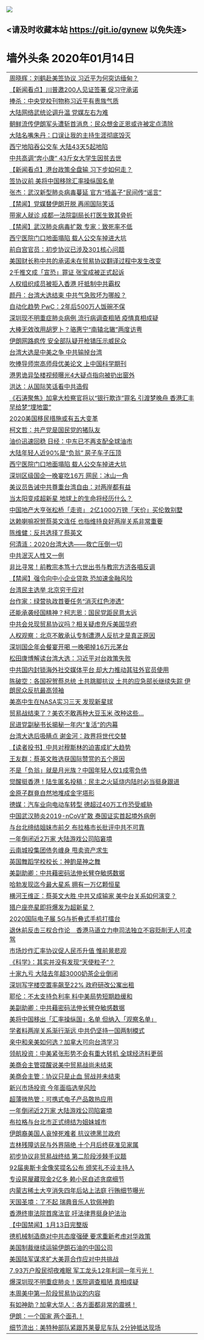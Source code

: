 
<tr>
  <td align=center><img src="https://cdn.jsdelivr.net/gh/gyoupiodf/im1/%E5%BE%AE%E4%BF%A1%E8%AF%B4%E6%98%8E4.jpg" /></td>  
</tr>

## <请及时收藏本站 https://git.io/gynew 以免失连> </a>
# 墙外头条 2020年01月14日</a>

<table>

<tr><td colspan="2" align="left"><a href="https://xball.casa/oo.aspx?name=c1117438&key=eqxowaguscvmxdgc&from=gy">周晓辉：刘鹤赴美签协议 习近平为何突访缅甸？</a></td></tr>
<tr><td colspan="2" align="left"><a href="https://xball.casa/oo.aspx?name=c1117399&key=eqxowaguscvmxdgc&from=gy">【新闻看点】川普邀200人见证签署 促习守承诺</a></td></tr>
<tr><td colspan="2" align="left"><a href="https://xball.casa/oo.aspx?name=c1117460&key=eqxowaguscvmxdgc&from=gy">捧杀：中央党校刊物称习近平有贵族气质</a></td></tr>
<tr><td colspan="2" align="left"><a href="https://xball.casa/oo.aspx?name=c1117439&key=eqxowaguscvmxdgc&from=gy">大陆网络武统论调升温 党媒左右为难</a></td></tr>
<tr><td colspan="2" align="left"><a href="https://xball.casa/oo.aspx?name=c1117461&key=eqxowaguscvmxdgc&from=gy">朝鲜流传伊朗军头遭斩首消息：民众想金正恩或许被定点清除</a></td></tr>
<tr><td colspan="2" align="left"><a href="https://xball.casa/oo.aspx?name=c1117468&key=eqxowaguscvmxdgc&from=gy">大陆名嘴朱丹：口误让我的主持生涯彻底毁灭</a></td></tr>
<tr><td colspan="2" align="left"><a href="https://xball.casa/oo.aspx?name=c1117457&key=eqxowaguscvmxdgc&from=gy">西宁地陷吞公交车 大陆43天5起地陷</a></td></tr>
<tr><td colspan="2" align="left"><a href="https://xball.casa/oo.aspx?name=c1117469&key=eqxowaguscvmxdgc&from=gy">中共高调“奔小康” 43斤女大学生因贫去世</a></td></tr>
<tr><td colspan="2" align="left"><a href="https://xball.casa/oo.aspx?name=c1117409&key=eqxowaguscvmxdgc&from=gy">【新闻看点】港台政策全盘输 习下步如何走？</a></td></tr>
<tr><td colspan="2" align="left"><a href="https://xball.casa/oo.aspx?name=c1117411&key=eqxowaguscvmxdgc&from=gy">签协议前 美将中国移除汇率操纵国名单</a></td></tr>
<tr><td colspan="2" align="left"><a href="https://xball.casa/oo.aspx?name=c1117401&key=eqxowaguscvmxdgc&from=gy">张杰：武汉新型肺炎病毒蔓延 官方“捂盖子”民间传“谣言”</a></td></tr>
<tr><td colspan="2" align="left"><a href="https://xball.casa/oo.aspx?name=c1117441&key=eqxowaguscvmxdgc&from=gy">【禁闻】党媒替伊朗开脱 再闹国际笑话</a></td></tr>
<tr><td colspan="2" align="left"><a href="https://xball.casa/oo.aspx?name=c1117421&key=eqxowaguscvmxdgc&from=gy">带家人就诊 成都一法院副局长打医生致其骨折</a></td></tr>
<tr><td colspan="2" align="left"><a href="https://xball.casa/oo.aspx?name=c1117473&key=eqxowaguscvmxdgc&from=gy">【禁闻】武汉肺炎病毒扩散 专家：致死率不低</a></td></tr>
<tr><td colspan="2" align="left"><a href="https://xball.casa/oo.aspx?name=c1117375&key=eqxowaguscvmxdgc&from=gy">西宁医院门口地面塌陷 载人公交车掉进大坑</a></td></tr>
<tr><td colspan="2" align="left"><a href="https://xball.casa/oo.aspx?name=c1117470&key=eqxowaguscvmxdgc&from=gy">前白宫官员：初步协议已涉及301核心问题</a></td></tr>
<tr><td colspan="2" align="left"><a href="https://xball.casa/oo.aspx?name=c1117434&key=eqxowaguscvmxdgc&from=gy">美国财长称中共的承诺未在贸易协议翻译过程中发生改变</a></td></tr>
<tr><td colspan="2" align="left"><a href="https://xball.casa/oo.aspx?name=c1117462&key=eqxowaguscvmxdgc&from=gy">2千推文成「宣恐」罪证 张宝成被正式起诉</a></td></tr>
<tr><td colspan="2" align="left"><a href="https://xball.casa/oo.aspx?name=c1117377&key=eqxowaguscvmxdgc&from=gy">人权组织成员被拒入香港 吁抵制中共霸权</a></td></tr>
<tr><td colspan="2" align="left"><a href="https://xball.casa/oo.aspx?name=c1117413&key=eqxowaguscvmxdgc&from=gy">颜丹：台湾大选结束 中共气急败坏为哪般？</a></td></tr>
<tr><td colspan="2" align="left"><a href="https://xball.casa/oo.aspx?name=c1117386&key=eqxowaguscvmxdgc&from=gy">自动化趋势 PwC：2年后500万人饭碗不保</a></td></tr>
<tr><td colspan="2" align="left"><a href="https://xball.casa/oo.aspx?name=c1117463&key=eqxowaguscvmxdgc&from=gy">深圳现不明重症肺炎病例 流行病调查粗陋 疫情真相成疑</a></td></tr>
<tr><td colspan="2" align="left"><a href="https://xball.casa/oo.aspx?name=c1117414&key=eqxowaguscvmxdgc&from=gy">大棒无效改用胡罗卜？骆惠宁“南辕北辙”两度访粤</a></td></tr>
<tr><td colspan="2" align="left"><a href="https://xball.casa/oo.aspx?name=c1117391&key=eqxowaguscvmxdgc&from=gy">伊朗网路疯传 安全部队疑开枪镇压示威民众</a></td></tr>
<tr><td colspan="2" align="left"><a href="https://xball.casa/oo.aspx?name=c1117466&key=eqxowaguscvmxdgc&from=gy">台湾大选是中美之争 中共输掉台湾</a></td></tr>
<tr><td colspan="2" align="left"><a href="https://xball.casa/oo.aspx?name=c1117455&key=eqxowaguscvmxdgc&from=gy">吹捧导师崇高师母优美论文 上中国科学期刊</a></td></tr>
<tr><td colspan="2" align="left"><a href="https://xball.casa/oo.aspx?name=c1117451&key=eqxowaguscvmxdgc&from=gy">港男诡异坠楼视频曝光4大疑点指向被扔出窗外</a></td></tr>
<tr><td colspan="2" align="left"><a href="https://xball.casa/oo.aspx?name=c1117422&key=eqxowaguscvmxdgc&from=gy">洪达：从国际笑话看中共造假</a></td></tr>
<tr><td colspan="2" align="left"><a href="https://xball.casa/oo.aspx?name=c1117443&key=eqxowaguscvmxdgc&from=gy">《石涛聚焦》加拿大检察官将以“银行欺诈”罪名 引渡梦晚舟 香港汇丰早给梦“埋地雷”</a></td></tr>
<tr><td colspan="2" align="left"><a href="https://xball.casa/oo.aspx?name=c1117465&key=eqxowaguscvmxdgc&from=gy">2020美国移民措施或有五大变革</a></td></tr>
<tr><td colspan="2" align="left"><a href="https://xball.casa/oo.aspx?name=c1117410&key=eqxowaguscvmxdgc&from=gy">柯文哲：共产党是国民党的猪队友</a></td></tr>
<tr><td colspan="2" align="left"><a href="https://xball.casa/oo.aspx?name=c1117387&key=eqxowaguscvmxdgc&from=gy">油价迅速回稳 日经：中东已不再支配全球油市</a></td></tr>
<tr><td colspan="2" align="left"><a href="https://xball.casa/oo.aspx?name=c1117471&key=eqxowaguscvmxdgc&from=gy">大陆年轻人近90%是“负翁” 房子车子压顶</a></td></tr>
<tr><td colspan="2" align="left"><a href="https://xball.casa/oo.aspx?name=c1117395&key=eqxowaguscvmxdgc&from=gy">西宁医院门口地面塌陷 载人公交车掉进大坑</a></td></tr>
<tr><td colspan="2" align="left"><a href="https://xball.casa/oo.aspx?name=c1117436&key=eqxowaguscvmxdgc&from=gy">深圳区级国企一晚宴吃16万  网民：冰山一角</a></td></tr>
<tr><td colspan="2" align="left"><a href="https://xball.casa/oo.aspx?name=c1117437&key=eqxowaguscvmxdgc&from=gy">美议员告诫中共尊重台湾自由：对两岸都有益</a></td></tr>
<tr><td colspan="2" align="left"><a href="https://xball.casa/oo.aspx?name=c1117429&key=eqxowaguscvmxdgc&from=gy">当太阳变成超新星 地球上的生命将经历什么？</a></td></tr>
<tr><td colspan="2" align="left"><a href="https://xball.casa/oo.aspx?name=c1117464&key=eqxowaguscvmxdgc&from=gy">中国地产大亨张松桥「走资」 2亿1000万镑「天价」买伦敦别墅</a></td></tr>
<tr><td colspan="2" align="left"><a href="https://xball.casa/oo.aspx?name=c1117433&key=eqxowaguscvmxdgc&from=gy">达赖喇嘛祝贺蔡英文连任 也指维持良好两岸关系非常重要</a></td></tr>
<tr><td colspan="2" align="left"><a href="https://xball.casa/oo.aspx?name=c1117416&key=eqxowaguscvmxdgc&from=gy">陈维健：反共选择了蔡英文</a></td></tr>
<tr><td colspan="2" align="left"><a href="https://xball.casa/oo.aspx?name=c1117472&key=eqxowaguscvmxdgc&from=gy">何清涟：2020台湾大选——救亡压倒一切</a></td></tr>
<tr><td colspan="2" align="left"><a href="https://xball.casa/oo.aspx?name=c1117442&key=eqxowaguscvmxdgc&from=gy">中共泯灭人性又一例</a></td></tr>
<tr><td colspan="2" align="left"><a href="https://xball.casa/oo.aspx?name=c1117407&key=eqxowaguscvmxdgc&from=gy">非比寻常！前教宗本笃十六世出书与教宗方济各唱反调</a></td></tr>
<tr><td colspan="2" align="left"><a href="https://xball.casa/oo.aspx?name=c1117440&key=eqxowaguscvmxdgc&from=gy">【禁闻】强令向中小企业贷款 恐加速金融风险</a></td></tr>
<tr><td colspan="2" align="left"><a href="https://xball.casa/oo.aspx?name=c1117412&key=eqxowaguscvmxdgc&from=gy">台湾民主选举 北京穷于应对</a></td></tr>
<tr><td colspan="2" align="left"><a href="https://xball.casa/oo.aspx?name=c1117376&key=eqxowaguscvmxdgc&from=gy">台作家：绿营执政首要任务“消灭红色渗透”</a></td></tr>
<tr><td colspan="2" align="left"><a href="https://xball.casa/oo.aspx?name=c1117374&key=eqxowaguscvmxdgc&from=gy">还能承袭经国精神？柯志恩：国民党距民意太远</a></td></tr>
<tr><td colspan="2" align="left"><a href="https://xball.casa/oo.aspx?name=c1117384&key=eqxowaguscvmxdgc&from=gy">中共会兑现贸易协议吗？相关疑虑充斥美国华府</a></td></tr>
<tr><td colspan="2" align="left"><a href="https://xball.casa/oo.aspx?name=c1117450&key=eqxowaguscvmxdgc&from=gy">人权观察：北京不敢承认专制遭港人反抗才是真正原因</a></td></tr>
<tr><td colspan="2" align="left"><a href="https://xball.casa/oo.aspx?name=c1117417&key=eqxowaguscvmxdgc&from=gy">深圳国企年会餐宴开喝 一晚喝掉16万元茅台</a></td></tr>
<tr><td colspan="2" align="left"><a href="https://xball.casa/oo.aspx?name=c1117453&key=eqxowaguscvmxdgc&from=gy">松田康博解读台湾大选：习近平对台政策失败</a></td></tr>
<tr><td colspan="2" align="left"><a href="https://xball.casa/oo.aspx?name=c1117393&key=eqxowaguscvmxdgc&from=gy">中共国内封锁海外社交媒体平台 却大力推动其驻外官员使用</a></td></tr>
<tr><td colspan="2" align="left"><a href="https://xball.casa/oo.aspx?name=c1117402&key=eqxowaguscvmxdgc&from=gy">陈破空：各国祝贺蔡总统 土共跳脚抗议 土共的应急部长继续失踪 伊朗民众反抗最高领袖</a></td></tr>
<tr><td colspan="2" align="left"><a href="https://xball.casa/oo.aspx?name=c1117431&key=eqxowaguscvmxdgc&from=gy">美高中生在NASA实习三天 发现新星球</a></td></tr>
<tr><td colspan="2" align="left"><a href="https://xball.casa/oo.aspx?name=c1117445&key=eqxowaguscvmxdgc&from=gy">贸易战结束了？美农不敢再种大豆玉米 改种这些…</a></td></tr>
<tr><td colspan="2" align="left"><a href="https://xball.casa/oo.aspx?name=c1117458&key=eqxowaguscvmxdgc&from=gy">民进党副秘书长揭秘一年内“复活”的内幕</a></td></tr>
<tr><td colspan="2" align="left"><a href="https://xball.casa/oo.aspx?name=c1117396&key=eqxowaguscvmxdgc&from=gy">台湾大选后吸睛点 谢金河：政界将世代交替</a></td></tr>
<tr><td colspan="2" align="left"><a href="https://xball.casa/oo.aspx?name=c1117456&key=eqxowaguscvmxdgc&from=gy">【读者投书】中共对穆斯林的迫害成扩大趋势</a></td></tr>
<tr><td colspan="2" align="left"><a href="https://xball.casa/oo.aspx?name=c1117400&key=eqxowaguscvmxdgc&from=gy">王友群：蔡英文胜选获国际赞赏的五个原因</a></td></tr>
<tr><td colspan="2" align="left"><a href="https://xball.casa/oo.aspx?name=c1117383&key=eqxowaguscvmxdgc&from=gy">不是「负翁」就是月光族？中国年轻人仅1成零负债</a></td></tr>
<tr><td colspan="2" align="left"><a href="https://xball.casa/oo.aspx?name=c1117389&key=eqxowaguscvmxdgc&from=gy">觉醒挺香港！陆生匿名投稿：民主之火延烧内陆时必当挺身跟进</a></td></tr>
<tr><td colspan="2" align="left"><a href="https://xball.casa/oo.aspx?name=c1117427&key=eqxowaguscvmxdgc&from=gy">金原子群竟自然地堆成金字塔形</a></td></tr>
<tr><td colspan="2" align="left"><a href="https://xball.casa/oo.aspx?name=c1117385&key=eqxowaguscvmxdgc&from=gy">德媒：汽车业向电动车转型 德超过40万工作恐受威胁</a></td></tr>
<tr><td colspan="2" align="left"><a href="https://xball.casa/oo.aspx?name=c1117390&key=eqxowaguscvmxdgc&from=gy">中国武汉肺炎2019-nCoV扩散 泰国证实首起境外病例</a></td></tr>
<tr><td colspan="2" align="left"><a href="https://xball.casa/oo.aspx?name=c1117432&key=eqxowaguscvmxdgc&from=gy">与台北缔结姐妹市前夕 布拉格市长批评中共不可靠</a></td></tr>
<tr><td colspan="2" align="left"><a href="https://xball.casa/oo.aspx?name=c1117408&key=eqxowaguscvmxdgc&from=gy">一年倒闭近2万家 大陆游戏公司陷窘境</a></td></tr>
<tr><td colspan="2" align="left"><a href="https://xball.casa/oo.aspx?name=c1117420&key=eqxowaguscvmxdgc&from=gy">云南城投集团债务缠身 甩卖资产求生</a></td></tr>
<tr><td colspan="2" align="left"><a href="https://xball.casa/oo.aspx?name=c1117452&key=eqxowaguscvmxdgc&from=gy">英国舞蹈学校校长：神韵是神之舞</a></td></tr>
<tr><td colspan="2" align="left"><a href="https://xball.casa/oo.aspx?name=c1117394&key=eqxowaguscvmxdgc&from=gy">美副助卿：中共藉密码法伸长臂夺敏感数据</a></td></tr>
<tr><td colspan="2" align="left"><a href="https://xball.casa/oo.aspx?name=c1117425&key=eqxowaguscvmxdgc&from=gy">哈勃发现迄今最大星系 拥有一万亿颗恒星</a></td></tr>
<tr><td colspan="2" align="left"><a href="https://xball.casa/oo.aspx?name=c1117481&key=eqxowaguscvmxdgc&from=gy">横河王维正：蔡英文大胜 中共又成输家 美中台关系如何演变？</a></td></tr>
<tr><td colspan="2" align="left"><a href="https://xball.casa/oo.aspx?name=c1117428&key=eqxowaguscvmxdgc&from=gy">猎户座亮星即将爆发为超新星？</a></td></tr>
<tr><td colspan="2" align="left"><a href="https://xball.casa/oo.aspx?name=c1117430&key=eqxowaguscvmxdgc&from=gy">2020国际电子展 5G与折叠式手机打擂台</a></td></tr>
<tr><td colspan="2" align="left"><a href="https://xball.casa/oo.aspx?name=c1117459&key=eqxowaguscvmxdgc&from=gy">退休前反击三权合作论　香港马道立力申司法独立不容贬削无人可凌驾</a></td></tr>
<tr><td colspan="2" align="left"><a href="https://xball.casa/oo.aspx?name=c1117403&key=eqxowaguscvmxdgc&from=gy">市场炒作汇率协议促人民币升值 惟前景悲观</a></td></tr>
<tr><td colspan="2" align="left"><a href="https://xball.casa/oo.aspx?name=c1117426&key=eqxowaguscvmxdgc&from=gy">《科学》：其实并没有发现“天使粒子”？</a></td></tr>
<tr><td colspan="2" align="left"><a href="https://xball.casa/oo.aspx?name=c1117397&key=eqxowaguscvmxdgc&from=gy">十家九亏 大陆去年超3000奶茶企业倒闭</a></td></tr>
<tr><td colspan="2" align="left"><a href="https://xball.casa/oo.aspx?name=c1117405&key=eqxowaguscvmxdgc&from=gy">深圳写字楼空置率飙至22% 政府研改公寓出租</a></td></tr>
<tr><td colspan="2" align="left"><a href="https://xball.casa/oo.aspx?name=c1117406&key=eqxowaguscvmxdgc&from=gy">耶伦：不太支持负利率 料中美局势短期趋缓和</a></td></tr>
<tr><td colspan="2" align="left"><a href="https://xball.casa/oo.aspx?name=c1117373&key=eqxowaguscvmxdgc&from=gy">美副助卿：中共藉密码法伸长臂夺敏感数据</a></td></tr>
<tr><td colspan="2" align="left"><a href="https://xball.casa/oo.aspx?name=c1117480&key=eqxowaguscvmxdgc&from=gy">美将中国移出「汇率操纵国」名单 但纳入「观察名单」</a></td></tr>
<tr><td colspan="2" align="left"><a href="https://xball.casa/oo.aspx?name=c1117448&key=eqxowaguscvmxdgc&from=gy">学者料两岸关系渐行渐远    中共仍坚持一国两制模式</a></td></tr>
<tr><td colspan="2" align="left"><a href="https://xball.casa/oo.aspx?name=c1117418&key=eqxowaguscvmxdgc&from=gy">亲中和亲美如何选？加拿大可向台湾学习</a></td></tr>
<tr><td colspan="2" align="left"><a href="https://xball.casa/oo.aspx?name=c1117404&key=eqxowaguscvmxdgc&from=gy">领航投资：中美紧张形势不会有重大转机 全球经济料更弱</a></td></tr>
<tr><td colspan="2" align="left"><a href="https://xball.casa/oo.aspx?name=c1117392&key=eqxowaguscvmxdgc&from=gy">美商会主管提醒说美中贸易战尚未结束</a></td></tr>
<tr><td colspan="2" align="left"><a href="https://xball.casa/oo.aspx?name=c1117415&key=eqxowaguscvmxdgc&from=gy">美商会主管：协议只是止血 贸战并未结束</a></td></tr>
<tr><td colspan="2" align="left"><a href="https://xball.casa/oo.aspx?name=c1117424&key=eqxowaguscvmxdgc&from=gy">新兴市场投资 今年面临选举风险</a></td></tr>
<tr><td colspan="2" align="left"><a href="https://xball.casa/oo.aspx?name=c1117423&key=eqxowaguscvmxdgc&from=gy">超薄微热管：可携式电子产品散热应用</a></td></tr>
<tr><td colspan="2" align="left"><a href="https://xball.casa/oo.aspx?name=c1117398&key=eqxowaguscvmxdgc&from=gy">一年倒闭近2万家 大陆游戏公司陷窘境</a></td></tr>
<tr><td colspan="2" align="left"><a href="https://xball.casa/oo.aspx?name=c1117446&key=eqxowaguscvmxdgc&from=gy">布拉格与台北市正式缔结为姐妹城市</a></td></tr>
<tr><td colspan="2" align="left"><a href="https://xball.casa/oo.aspx?name=c1117444&key=eqxowaguscvmxdgc&from=gy">伊朗裔美国人哀悼死难者 抗议德黑兰政府</a></td></tr>
<tr><td colspan="2" align="left"><a href="https://xball.casa/oo.aspx?name=c1117449&key=eqxowaguscvmxdgc&from=gy">吉林残障访民与外界隔绝 十个月后终获准见家属</a></td></tr>
<tr><td colspan="2" align="left"><a href="https://xball.casa/oo.aspx?name=c1117435&key=eqxowaguscvmxdgc&from=gy">初步协议非贸易战终结 第二阶段涉棘手议题</a></td></tr>
<tr><td colspan="2" align="left"><a href="https://xball.casa/oo.aspx?name=c1117419&key=eqxowaguscvmxdgc&from=gy">92届奥斯卡金像奖提名公布 颁奖礼不设主持人</a></td></tr>
<tr><td colspan="2" align="left"><a href="https://xball.casa/oo.aspx?name=c1117483&key=eqxowaguscvmxdgc&from=gy">专设房屋藏现金2亿多 赖小民自述贪腐细节</a></td></tr>
<tr><td colspan="2" align="left"><a href="https://xball.casa/oo.aspx?name=c1117485&key=eqxowaguscvmxdgc&from=gy">内蒙古稀土大亨消失四年后站上法庭 行贿细节曝光</a></td></tr>
<tr><td colspan="2" align="left"><a href="https://xball.casa/oo.aspx?name=c1117447&key=eqxowaguscvmxdgc&from=gy">天国圣境：了不起 瑞典音乐人钦佩神韵</a></td></tr>
<tr><td colspan="2" align="left"><a href="https://xball.casa/oo.aspx?name=c1117467&key=eqxowaguscvmxdgc&from=gy">香港终审法院首席法官 吁法律界挺身护法治</a></td></tr>
<tr><td colspan="2" align="left"><a href="https://xball.casa/oo.aspx?name=c1117484&key=eqxowaguscvmxdgc&from=gy">【中国禁闻】1月13日完整版</a></td></tr>
<tr><td colspan="2" align="left"><a href="https://xball.casa/oo.aspx?name=c1117488&key=eqxowaguscvmxdgc&from=gy">德机械制造商对中共态度强硬 要求重新考虑对华政策</a></td></tr>
<tr><td colspan="2" align="left"><a href="https://xball.casa/oo.aspx?name=c1117489&key=eqxowaguscvmxdgc&from=gy">美国制裁继续运输伊朗石油的中国公司</a></td></tr>
<tr><td colspan="2" align="left"><a href="https://xball.casa/oo.aspx?name=c1117493&key=eqxowaguscvmxdgc&from=gy">美国陆军谋求扩大美菲合作应对中共挑战</a></td></tr>
<tr><td colspan="2" align="left"><a href="https://xball.casa/oo.aspx?name=c1117490&key=eqxowaguscvmxdgc&from=gy">7.93万户股民彻夜难眠 军工龙头12年利润一年亏光！</a></td></tr>
<tr><td colspan="2" align="left"><a href="https://xball.casa/oo.aspx?name=c1117491&key=eqxowaguscvmxdgc&from=gy">爆深圳现不明重症肺炎！医院调查粗陋 真相成疑</a></td></tr>
<tr><td colspan="2" align="left"><a href="https://xball.casa/oo.aspx?name=c1117492&key=eqxowaguscvmxdgc&from=gy">本周美中第一阶段贸易协议的内容</a></td></tr>
<tr><td colspan="2" align="left"><a href="https://xball.casa/oo.aspx?name=c1117494&key=eqxowaguscvmxdgc&from=gy">有如神助？加拿大华人：各方面都非常的震撼！</a></td></tr>
<tr><td colspan="2" align="left"><a href="https://xball.casa/oo.aspx?name=c1117486&key=eqxowaguscvmxdgc&from=gy">伊朗：一个国家 两个面孔！</a></td></tr>
<tr><td colspan="2" align="left"><a href="https://xball.casa/oo.aspx?name=c1117487&key=eqxowaguscvmxdgc&from=gy">细节流出：美特种部队紧跟苏莱曼尼车队  2分钟抵达现场</a></td></tr>



</table>
